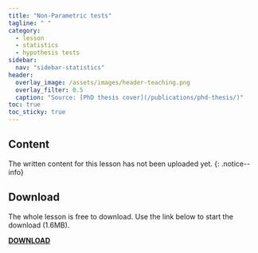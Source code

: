 ```yaml
---
title: "Non-Parametric tests"
tagline: " "
category:
  - lesson
  - statistics
  - hypothesis tests
sidebar:
  nav: "sidebar-statistics"
header:
  overlay_image: /assets/images/header-teaching.png
  overlay_filter: 0.5
  caption: "Source: [PhD thesis cover](/publications/phd-thesis/)"
toc: true
toc_sticky: true
---
```


## Content

The written content for this lesson has not been uploaded yet.
{: .notice--info}

## Download

The whole lesson is free to download. Use the link below to start the download (1.6MB).

<a href="https://mega.nz/file/KcsDgDAA#vhEONRadX_R-r04pOKZFYesMDIXY5TG1HA7_CKC1o4k" class="btn btn--success"><b>DOWNLOAD</b></a>
